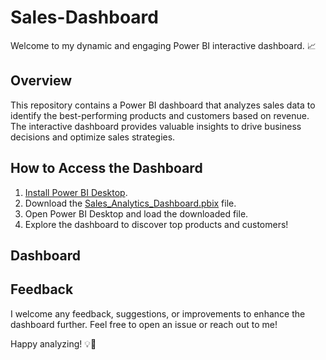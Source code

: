 # Sales-Dashboard
Welcome to my dynamic and engaging Power BI interactive dashboard. 📈

## Overview

This repository contains a Power BI dashboard that analyzes sales data to identify the best-performing products and customers based on revenue. The interactive dashboard provides valuable insights to drive business decisions and optimize sales strategies.

## How to Access the Dashboard

1. [Install Power BI Desktop](https://powerbi.microsoft.com/en-us/desktop/).
2. Download the [Sales_Analytics_Dashboard.pbix](https://github.com/khushiyadav2022/Sales-Dashboard/blob/a17c8deb58f51931f70fbdfbca512c0fd2eff443/sales_dashboard.pbix) file.
3. Open Power BI Desktop and load the downloaded file.
4. Explore the dashboard to discover top products and customers!

## Dashboard 



## Feedback

I welcome any feedback, suggestions, or improvements to enhance the dashboard further. Feel free to open an issue or reach out to me!

Happy analyzing! 💡💼
